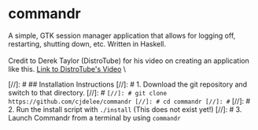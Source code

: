 # commandr
A simple, GTK session manager application that allows for logging off, restarting, shutting down, etc. Written in Haskell. \
\
Credit to Derek Taylor (DistroTube) for his video on creating an application like this. [Link to DistroTube's Video](https://www.youtube.com/watch?v=ViW-bcNQ6Lc) \

[//]: # ## Installation Instructions
[//]: # 1. Download the git repository and switch to that directory.
[//]: # ```
[//]: # git clone https://github.com/cjdelee/commandr
[//]: # cd commandr
[//]: # ```
[//]: # 2. Run the install script with `./install` (This does not exist yet!)
[//]: # 3. Launch Commandr from a terminal by using `commandr`
